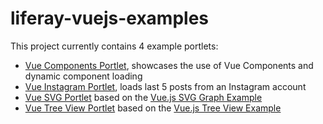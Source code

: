 # liferay-vuejs-examples

This project currently contains 4 example portlets: 
- [Vue Components Portlet](modules/triberay-vue-components-portlet), showcases the use of Vue Components and dynamic component loading
- [Vue Instagram Portlet](modules/triberay-vue-instagram-portlet), loads last 5 posts from an Instagram account
- [Vue SVG Portlet](modules/triberay-vue-svg-portlet) based on the [Vue.js SVG Graph Example](https://vuejs.org/v2/examples/svg.html)
- [Vue Tree View Portlet](modules/triberay-vue-treeview-portlet) based on the [Vue.js Tree View Example](https://vuejs.org/v2/examples/tree-view.html)
